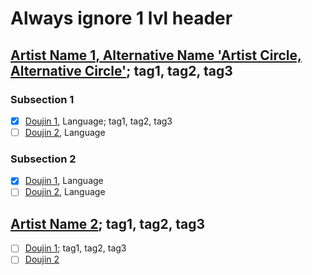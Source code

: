 # Always ignore 1 lvl header

## [Artist Name 1, Alternative Name 'Artist Circle, Alternative Circle'](https://uri-sample.test); tag1, tag2, tag3

### Subsection 1

- [x] [Doujin 1](https://uri-sample.test), Language; tag1, tag2, tag3
- [ ] [Doujin 2](https://uri-sample.test), Language

### Subsection 2

- [x] [Doujin 1](https://uri-sample.test), Language
- [ ] [Doujin 2](https://uri-sample.test), Language

## [Artist Name 2](); tag1, tag2, tag3

- [ ] [Doujin 1](); tag1, tag2, tag3
- [ ] [Doujin 2]()
